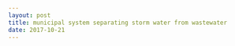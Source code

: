 ```yaml
---
layout: post
title: municipal system separating storm water from wastewater
date: 2017-10-21
---
```


